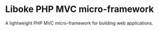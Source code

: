 # Liboke PHP MVC micro-framework
A lightweight PHP MVC micro-framework for building web applications.
